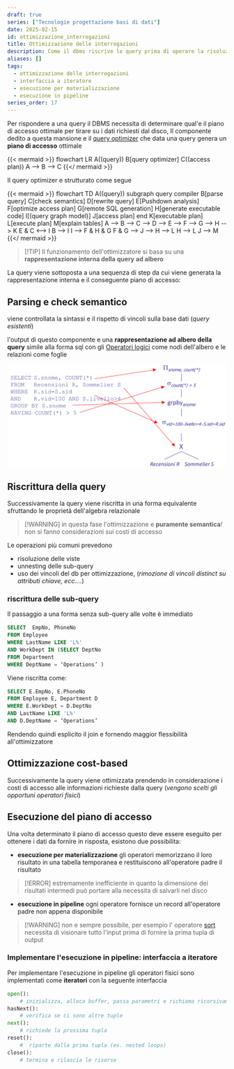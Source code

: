 ```yaml
---
draft: true
series: ["Tecnologie progettazione basi di dati"]
date: 2025-02-15
id: ottimizzazione_interrogazioni
title: Ottimizzazione delle interrogazioni
description: Come il dbms riscrive le query prima di operare la risoluzione
aliases: []
tags:
  - ottimizzazione delle interrogazioni
  - interfaccia a iteratore
  - esecuzione per materializzazione
  - esecuzione in pipeline
series_order: 17
---
```



Per rispondere a una query il DBMS necessita di determinare qual'e il piano di accesso ottimale per tirare su i dati richiesti dal disco, Il componente dedito a questa mansione e il [query optimizer](/tecnologie_basi_dati/struttura_database#struttura-fisica) che data una query genera un **piano di accesso** ottimale

{{< mermaid >}}
flowchart LR
A((query))
B[query optimizer]
C((access plan))
A --> B --> C
{{</ mermaid >}}

Il query optimizer e strutturato come segue

{{< mermaid >}}
flowchart TD
A((query))
subgraph query compiler
B[parse query]
C[check semantics]
D[rewrite query]
E[Pushdown analysis]
F[optimize access plan]
G[remote SQL generation]
H[generate executable code]
I[(query graph model)]
J[access plan]
end
K[executable plan]
L[execute plan]
M[explain tables]
A --> B --> C --> D --> E --> F --> G --> H --> K
E & C <--> I
B --> I
I --> F & H & G
F & G --> J --> H --> L
H --> L
J --> M
{{</ mermaid >}}

>[!TIP] Il funzionamento dell'ottimizzatore si basa su una **rappresentazione interna della query ad albero**

La query viene sottoposta a una sequenza di step da cui viene generata la rappresentazione interna e il conseguente piano di accesso:

## Parsing e check semantico

viene controllata la sintassi e il rispetto di vincoli sulla base dati (*query esistenti*)

l'output di questo componente e una **rappresentazione ad albero della query** simile alla forma sql con gli [Operatori logici](/tecnologie_basi_dati/operatori_relazionali#operatori-logici)  come nodi dell'albero e le relazioni come foglie

![](rappresentazione_interna_query.png)

## Riscrittura della query

Successivamente la query viene riscritta in una forma equivalente sfruttando le proprietà dell'algebra relazionale

>[!WARNING] in questa fase l'ottimizzazione e **puramente semantica**! non si fanno considerazioni sui costi di accesso

Le operazioni più comuni prevedono

- risoluzione delle viste
- unnesting delle sub-query
- uso dei vincoli del db per ottimizzazione, (*rimozione di vincoli distinct su attributi chiave, ecc....*)

### riscrittura delle sub-query

Il passaggio a una forma senza sub-query alle volte è immediato

```sql
SELECT  EmpNo, PhoneNo
FROM Employee
WHERE LastName LIKE 'L%'
AND WorkDept IN (SELECT DeptNo
FROM Department
WHERE DeptName = ‘Operations’ )
```

Viene riscritta come:

```sql
SELECT E.EmpNo, E.PhoneNo
FROM Employee E, Department D
WHERE E.WorkDept = D.DeptNo
AND LastName LIKE 'L%'
AND D.DeptName = ‘Operations’
```

Rendendo quindi esplicito il join e fornendo maggior flessibilità all'ottimizzatore

## Ottimizzazione cost-based

Successivamente la query viene ottimizzata prendendo in considerazione i costi di accesso alle informazioni richieste dalla query (*vengono scelti gli opportuni operatori fisici*)

## Esecuzione del piano di accesso

Una volta determinato il piano di accesso questo deve essere eseguito per ottenere i dati da fornire in risposta, esistono due possibilita:

- **esecuzione per materializzazione** gli operatori memorizzano il loro risultato in una tabella temporanea e restituiscono all'operatore padre il risultato
>[!ERROR] estremamente inefficiente in quanto la dimensione dei risultati intermedi può portare alla necessita di salvarli nel disco
- **esecuzione in pipeline** ogni operatore fornisce un record all'operatore padre non appena disponibile
>[!WARNING] non e sempre possibile, per esempio l' operatore [sort](/tecnologie_basi_dati/sorting) necessita di visionare tutto l'input prima di fornire la prima tupla di output

### Implementare l'esecuzione in pipeline: interfaccia a iteratore

Per implementare l'esecuzione in pipeline gli operatori fisici sono implementati come **iteratori**  con la seguente interfaccia

```python
open():
	# inizializza, alloca buffer, passa parametri e richiama ricorsivamente open sui figli
hasNext():
	# verifica se ci sono altre tuple
next():
	# richiede la prossima tupla
reset():
	#  riparte dalla prima tupla (es. nested loops)
close():
	# termina e rilascia le risorse
```

